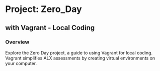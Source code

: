# Project: Zero_Day 

## with Vagrant - Local Coding

### Overview
Explore the Zero Day project, a guide to using Vagrant for local coding. Vagrant simplifies ALX assessments by creating virtual environments on your computer.

